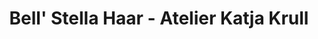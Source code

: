---
title: "Bell' Stella Haar - Atelier Katja Krull"
url: /rostock/bell-stella-haar-atelier-katja-krull/
shop: Friseur
---
